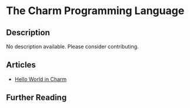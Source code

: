 # The Charm Programming Language

## Description

No description available. Please consider contributing.

## Articles

- [Hello World in Charm](https://sampleprograms.io/projects/hello-world/charm)

## Further Reading
